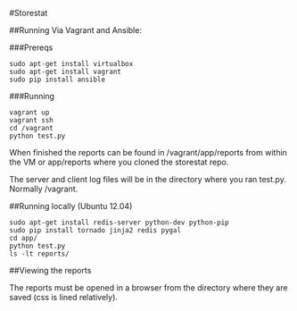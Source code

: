 #Storestat

##Running Via Vagrant and Ansible:

###Prereqs

    sudo apt-get install virtualbox
    sudo apt-get install vagrant
    sudo pip install ansible

###Running

    vagrant up
    vagrant ssh
    cd /vagrant
    python test.py
    
When finished the reports can be found in /vagrant/app/reports from within the VM or app/reports where you cloned the storestat repo.

The server and client log files will be in the directory where you ran test.py.  Normally /vagrant.

##Running locally (Ubuntu 12.04)

    sudo apt-get install redis-server python-dev python-pip
    sudo pip install tornado jinja2 redis pygal
    cd app/
    python test.py
    ls -lt reports/

##Viewing the reports

The reports must be opened in a browser from the directory where they are saved (css is lined relatively).
